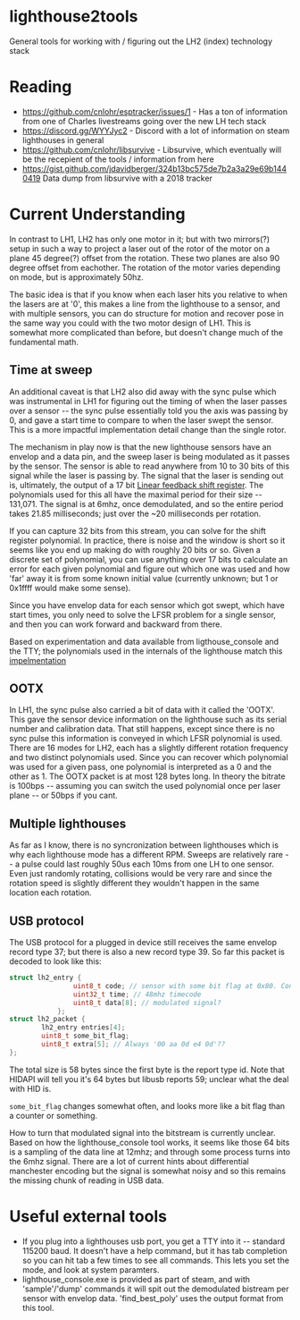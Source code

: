 # lighthouse2tools
General tools for working with / figuring out the LH2 (index) technology stack

# Reading

- https://github.com/cnlohr/esptracker/issues/1 - Has a ton of information from one of Charles livestreams going over the new LH tech stack
- https://discord.gg/WYYJyc2 - Discord with a lot of information on steam lighthouses in general
- https://github.com/cnlohr/libsurvive - Libsurvive, which eventually will be the recepient of the tools / information from here
- https://gist.github.com/jdavidberger/324b13bc575de7b2a3a29e69b1440419 Data dump from libsurvive with a 2018 tracker

# Current Understanding

In contrast to LH1, LH2 has only one motor in it; but with two mirrors(?) setup in such a way to project a laser out of the rotor of the motor on a plane 45 degree(?) offset from the rotation. These two planes are also 90 degree offset from eachother. The rotation of the motor varies depending on mode, but is approximately 50hz. 

The basic idea is that if you know when each laser hits you relative to when the lasers are at '0', this makes a line from the lighthouse to a sensor, and with multiple sensors, you can do structure for motion and recover pose in the same way you could with the two motor design of LH1. This is somewhat more complicated than before, but doesn't change much of the fundamental math. 

## Time at sweep

An additional caveat is that LH2 also did away with the sync pulse which was instrumental in LH1 for figuring out the timing of when the laser passes over a sensor -- the sync pulse essentially told you the axis was passing by 0, and gave a start time to compare to when the laser swept the sensor. This is a more impactful implementation detail change than the single rotor.

The mechanism in play now is that the new lighthouse sensors have an envelop and a data pin, and the sweep laser is being modulated as it passes by the sensor. The sensor is able to read anywhere from 10 to 30 bits of this signal while the laser is passing by. The signal that the laser is sending out is, ultimately, the output of a 17 bit [Linear feedback shift register](https://en.wikipedia.org/wiki/Linear-feedback_shift_register). The polynomials used for this all have the maximal period for their size -- 131,071. The signal is at 6mhz, once demodulated, and so the entire period takes 21.85 milliseconds; just over the ~20 milliseconds per rotation. 

If you can capture 32 bits from this stream, you can solve for the shift register polynomial. In practice, there is noise and the window is short so it seems like you end up making do with roughly 20 bits or so. Given a discrete set of polynomial, you can use anything over 17 bits to calculate an error for each given polynomial and figure out which one was used and how 'far' away it is from some known initial value (currently unknown; but 1 or 0x1ffff would make some sense). 

Since you have envelop data for each sensor which got swept, which have start times, you only need to solve the LFSR problem for a single sensor, and then you can work forward and backward from there. 

Based on experimentation and data available from ligthouse_console and the TTY; the polynomials used in the internals of the lighthouse match this [impelmentation](https://github.com/jdavidberger/lighthouse2tools/blob/master/src/lfsr.cc#L3)

## OOTX 

In LH1, the sync pulse also carried a bit of data with it called the 'OOTX'. This gave the sensor device information on the lighthouse such as its serial number and calibration data. That still happens, except since there is no sync pulse this information is conveyed in which LFSR polynomial is used. There are 16 modes for LH2, each has a slightly different rotation frequency and two distinct polynomials used. Since you can recover which polynomial was used for a given pass, one polynomial is interpreted as a 0 and the other as 1. The OOTX packet is at most 128 bytes long. In theory the bitrate is 100bps -- assuming you can switch the used polynomial once per laser plane -- or 50bps if you cant. 

## Multiple lighthouses

As far as I know, there is no syncronization between lighthouses which is why each lighthouse mode has a different RPM. Sweeps are relatively rare -- a pulse could last roughly 50us each 10ms from one LH to one sensor. Even just randomly rotating, collisions would be very rare and since the rotation speed is slightly different they wouldn't happen in the same location each rotation.  

## USB protocol

The USB protocol for a plugged in device still receives the same envelop record type 37; but there is also a new record type 39. So far this packet is decoded to look like this:

```C++
struct lh2_entry {
				uint8_t code; // sensor with some bit flag at 0x80. Continuation flag?
				uint32_t time; // 48mhz timecode
				uint8_t data[8]; // modulated signal? 
			};
struct lh2_packet {
        lh2_entry entries[4];
        uint8_t some_bit_flag;
        uint8_t extra[5]; // Always '00 aa 0d e4 0d'??
};
```

The total size is 58 bytes since the first byte is the report type id. Note that HIDAPI will tell you it's 64 bytes but libusb reports 59; unclear what the deal with HID is. 

`some_bit_flag` changes somewhat often, and looks more like a bit flag than a counter or something. 

How to turn that modulated signal into the bitstream is currently unclear. Based on how the lighthouse_console tool works, it seems like those 64 bits is a sampling of the data line at 12mhz; and through some process turns into the 6mhz signal. There are a lot of current hints about differential manchester encoding but the signal is somewhat noisy and so this remains the missing chunk of reading in USB data. 

# Useful external tools

- If you plug into a lighthouses usb port, you get a TTY into it -- standard 115200 baud. It doesn't have a help command, but it has tab completion so you can hit tab a few times to see all commands. This lets you set the mode, and look at system paramters. 
- lighthouse_console.exe is provided as part of steam, and with 'sample'/'dump' commands it will spit out the demodulated bistream per sensor with envelop data. 'find_best_poly' uses the output format from this tool. 
